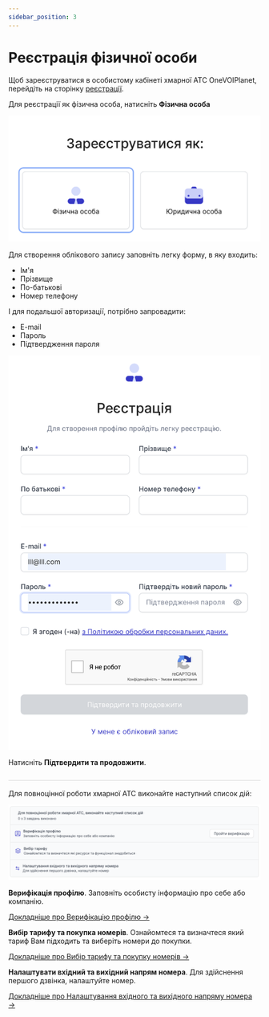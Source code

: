 ```yaml
---
sidebar_position: 3
---
```


# Реєстрація фізичної особи

Щоб зареєструватися в особистому кабінеті хмарної АТС OneVOIPlanet, перейдіть на сторінку [реєстрації](https://cabinet.onevoiplanet.com/registration).

Для реєстрації як фізична особа, натисніть **Фізична особа**

![](../../img/authorization/i-sign-in6.svg)

Для створення облікового запису заповніть легку форму, в яку входить:
- Ім'я
- Прізвище
- По-батькові
- Номер телефону

І для подальшої авторизації, потрібно запровадити:
- E-mail
- Пароль
- Підтвердження пароля

![](../../img/authorization/i-sign-in7.svg)

Натисніть **Підтвердити та продовжити**.

![](../../img/authorization/line.svg)

Для повноцінної роботи хмарної АТС виконайте наступний список дій:

![](../../img/authorization/i-sign-in8.svg)

**Верифікація профілю**. Заповніть особисту інформацію про себе або компанію.

[Докладніше про Верифікацію профілю →](/authorization-and-verification/verification/verification-individual)

**Вибір тарифу та покупка номерів**. Ознайомтеся та визначтеся який тариф Вам підходить та виберіть номери до покупки.

[Докладніше про Вибір тарифу та покупку номерів →](/finance/control-plan)

**Налаштувати вхідний та вихідний напрям номера**. Для здійснення першого дзвінка, налаштуйте номер.

[Докладніше про Налаштування вхідного та вихідного напряму номера →](/call-processing/numbers/settings-number)